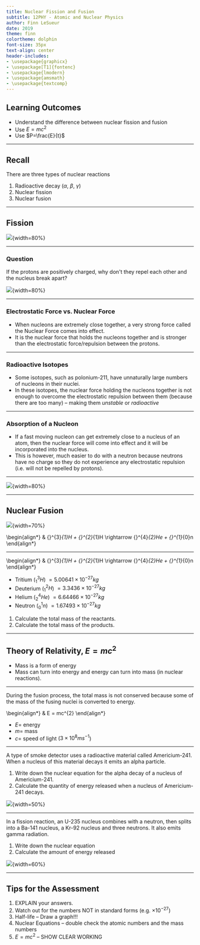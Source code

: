 ```yaml
---
title: Nuclear Fission and Fusion
subtitle: 12PHY - Atomic and Nuclear Physics
author: Finn LeSueur
date: 2019
theme: finn
colortheme: dolphin
font-size: 35px
text-align: center
header-includes:
- \usepackage{graphicx}
- \usepackage[T1]{fontenc}
- \usepackage{lmodern}
- \usepackage{amsmath}
- \usepackage{textcomp}
---
```


## Learning Outcomes

- Understand the difference between nuclear fission and fusion
- Use $E=mc^{2}$
- Use $P=\frac{E}{t}$

---

## Recall

There are three types of nuclear reactions

1. Radioactive decay ($\alpha$, $\beta$, $\gamma$)
2. Nuclear fission
3. Nuclear fusion

---

## Fission

![](../assets/6-nuclear-fission.jpg){width=80%}

---

### Question

If the protons are positively charged, why don't they repel each other and the nucleus break apart?

![](../assets/6-atom-diagram.png){width=80%}

---

### Electrostatic Force vs. Nuclear Force

- When nucleons are extremely close together, a very strong force called the Nuclear Force comes into effect.
- It is the nuclear force that holds the nucleons together and is stronger than the electrostatic force/repulsion between the protons.

---

### Radioactive Isotopes

- Some isotopes, such as polonium-211, have unnaturally large numbers of nucleons in their nuclei.
- In these isotopes, the nuclear force holding the nucleons together is not enough to overcome the electrostatic repulsion between them (because there are too many) – making them _unstable_ or _radioactive_

---

### Absorption of a Nucleon

- If a fast moving nucleon can get extremely close to a nucleus of an atom, then the nuclear force will come into effect and it will be incorporated into the nucleus.
- This is however, much easier to do with a neutron because neutrons have no charge so they do not experience any electrostatic repulsion (i.e. will not be repelled by protons).

---

![](../assets/6-nuclear-fission.jpg){width=80%}

---

## Nuclear Fusion

![](../assets/6-nuclear-fusion.jpg){width=70%}

\begin{align*}
    & {}^{3}_{1}H + {}^{2}_{1}H \rightarrow {}^{4}_{2}He + {}^{1}_{0}n
\end{align*}

---

\begin{align*}
    & {}^{3}_{1}H + {}^{2}_{1}H \rightarrow {}^{4}_{2}He + {}^{1}_{0}n
\end{align*}

- Tritium (${}^{3}_{1}H$) $= 5.00641 \times 10^{-27} kg$
- Deuterium (${}^{2}_{1}H$) $= 3.3436 \times 10^{-27} kg$
- Helium (${}^{4}_{2}He$) $= 6.64466 \times 10^{-27} kg$
- Neutron (${}^{1}_{0}n$) $= 1.67493 \times 10^{-27} kg$

1. Calculate the total mass of the reactants.
2. Calculate the total mass of the products.

---

## Theory of Relativity, $E = mc^{2}$

- Mass is a form of energy
- Mass can turn into energy and energy can turn into mass (in nuclear reactions).

---

During the fusion process, the total mass is not conserved because some of the mass of the fusing nuclei is converted to energy.

\begin{align*}
    & E = mc^{2}
\end{align*}

- $E =$ energy
- $m =$ mass
- $c =$ speed of light ($3\times10^{8}ms^{-1}$)

---

A type of smoke detector uses a radioactive material called Americium-241. When a nucleus of this material decays it emits an alpha particle.

1. Write down the nuclear equation for the alpha decay of a nucleus of Americium-241.
2. Calculate the quantity of energy released when a nucleus of Americium-241 decays.

![](../assets/6-smoke-detector-table.png){width=50%}

---

In a fission reaction, an U-235 nucleus combines with a neutron, then splits into a Ba-141 nucleus, a Kr-92 nucleus and three neutrons. It also emits gamma radiation.

1. Write down the nuclear equation
2. Calculate the amount of energy released

![](../assets/6-fission-table.png){width=60%}

---

## Tips for the Assessment

1. EXPLAIN your answers.
2. Watch out for the numbers NOT in standard forms (e.g. $\times 10^{-27}$)
3. Half-life – Draw a graph!!!
4. Nuclear Equations – double check the atomic numbers and the mass numbers
5. $E = mc^{2}$ – SHOW CLEAR WORKING


